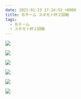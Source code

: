 ```yaml
---
date: 2021-01-23 17:24:53 +0900
title: Ｂチーム スギモト杯２回戦
tags:
  - Ｂチーム
  - スギモト杯２回戦
---
```

![](/images/img_1283.jpg)

![](/images/img_1284.jpg)

![](/images/img_1285.jpg)

![](/images/img_1286.jpg)

![](/images/img_1287.jpg)

![](/images/img_1288.jpg)